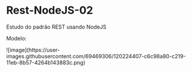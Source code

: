 # Rest-NodeJS-02
 Estudo do padrão REST usando NodeJS
 <p>Modelo:</p>
 ![image](https://user-images.githubusercontent.com/69469306/120224407-c6c98a80-c219-11eb-8b57-4264b143883c.png)

